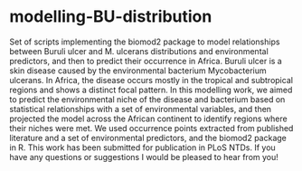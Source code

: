 # modelling-BU-distribution
Set of scripts implementing the biomod2 package to model relationships between Buruli ulcer and M. ulcerans distributions and environmental predictors, and then to predict their occurrence in Africa.
Buruli ulcer is a skin disease caused by the environmental bacterium Mycobacterium ulcerans. In Africa, the disease occurs mostly in the tropical and subtropical regions and shows a distinct focal pattern. In this modelling work, we aimed to predict the environmental niche of the disease and bacterium based on statistical relationships with a set of environmental variables, and then projected the model across the African continent to identify regions where their niches were met. We used occurrence points extracted from published literature and a set of environmental predictors, and the biomod2 package in R. This work has been submitted for publication in PLoS NTDs. If you have any questions or suggestions I would be pleased to hear from you!
